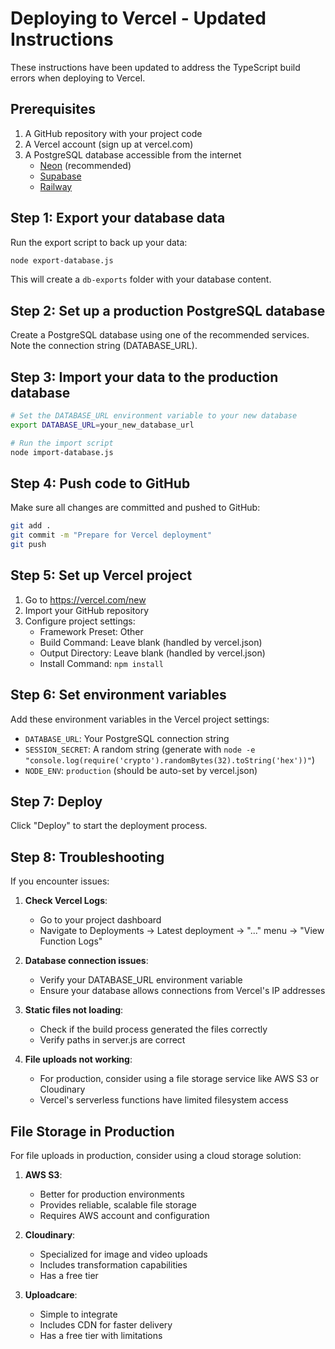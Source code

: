 # Deploying to Vercel - Updated Instructions

These instructions have been updated to address the TypeScript build errors when deploying to Vercel.

## Prerequisites

1. A GitHub repository with your project code
2. A Vercel account (sign up at vercel.com)
3. A PostgreSQL database accessible from the internet
   - [Neon](https://neon.tech/) (recommended)
   - [Supabase](https://supabase.com/)
   - [Railway](https://railway.app/)

## Step 1: Export your database data

Run the export script to back up your data:

```bash
node export-database.js
```

This will create a `db-exports` folder with your database content.

## Step 2: Set up a production PostgreSQL database

Create a PostgreSQL database using one of the recommended services. Note the connection string (DATABASE_URL).

## Step 3: Import your data to the production database

```bash
# Set the DATABASE_URL environment variable to your new database
export DATABASE_URL=your_new_database_url

# Run the import script
node import-database.js
```

## Step 4: Push code to GitHub

Make sure all changes are committed and pushed to GitHub:

```bash
git add .
git commit -m "Prepare for Vercel deployment"
git push
```

## Step 5: Set up Vercel project

1. Go to https://vercel.com/new
2. Import your GitHub repository
3. Configure project settings:
   - Framework Preset: Other
   - Build Command: Leave blank (handled by vercel.json)
   - Output Directory: Leave blank (handled by vercel.json)
   - Install Command: `npm install`

## Step 6: Set environment variables

Add these environment variables in the Vercel project settings:

- `DATABASE_URL`: Your PostgreSQL connection string
- `SESSION_SECRET`: A random string (generate with `node -e "console.log(require('crypto').randomBytes(32).toString('hex'))"`)
- `NODE_ENV`: `production` (should be auto-set by vercel.json)

## Step 7: Deploy

Click "Deploy" to start the deployment process.

## Step 8: Troubleshooting

If you encounter issues:

1. **Check Vercel Logs**: 
   - Go to your project dashboard
   - Navigate to Deployments → Latest deployment → "..." menu → "View Function Logs"

2. **Database connection issues**:
   - Verify your DATABASE_URL environment variable
   - Ensure your database allows connections from Vercel's IP addresses

3. **Static files not loading**:
   - Check if the build process generated the files correctly
   - Verify paths in server.js are correct

4. **File uploads not working**:
   - For production, consider using a file storage service like AWS S3 or Cloudinary
   - Vercel's serverless functions have limited filesystem access

## File Storage in Production

For file uploads in production, consider using a cloud storage solution:

1. **AWS S3**:
   - Better for production environments
   - Provides reliable, scalable file storage
   - Requires AWS account and configuration

2. **Cloudinary**:
   - Specialized for image and video uploads
   - Includes transformation capabilities
   - Has a free tier

3. **Uploadcare**:
   - Simple to integrate
   - Includes CDN for faster delivery
   - Has a free tier with limitations